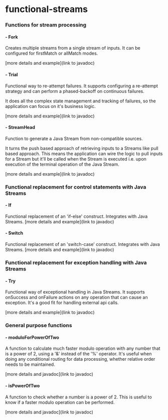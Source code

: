 # functional-streams

### Functions for stream processing

#### - Fork
Creates multiple streams from a single stream of inputs. It can be configured for firstMatch
or allMatch modes.

[more details and example](link to javadoc)

#### - Trial
Functional way to re-attempt failures. It supports configuring a re-attempt strategy and can perform a phased-backoff on continuous failures. 

It does all the complex state management and tracking of failures, so the application can focus on it's business logic.

[more details and example](link to javadoc)

#### - StreamHead
Function to generate a Java Stream from non-compatible sources. 

It turns the push based approach of retrieving inputs to a Streams like pull based approach. 
This means the application can wire the logic to pull inputs for a Stream but it'll be called when the Stream is executed i.e. upon execution of the terminal operation of the Java Stream.

[more details and example](link to javadoc)

### Functional replacement for control statements with Java Streams

#### - If
Functional replacement of an 'if-else' construct. Integrates with Java Streams.
[more details and example](link to javadoc)

#### - Switch
Functional replacement of an 'switch-case' construct. Integrates with Java Streams.
[more details and example](link to javadoc)

### Functional replacement for exception handling with Java Streams

#### - Try
Functional way of exceptional handling in Java Streams. It supports onSuccess and onFailure actions on any
operation that can cause an exception. It's a good fit for handling external api calls.

[more details and example](link to javadoc)

### General purpose functions

#### - moduloForPowerOfTwo
A function to calculate much faster modulo operation with any number that is a power of 2, using a '&' instead of the '%' operator.
It's useful when doing any conditional routing for data processing, whether relative order needs to be maintained.

[more details and javadoc](link to javadoc)

#### - isPowerOfTwo
A function to check whether a number is a power of 2. This is useful to know if a faster modulo operation can be performed. 

[more details and javadoc](link to javadoc)